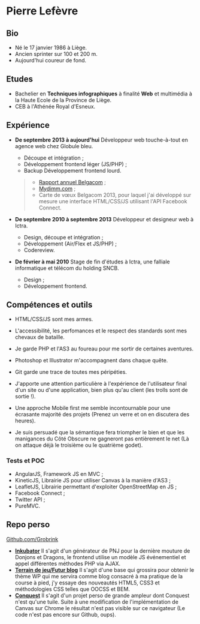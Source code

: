 Pierre Lefèvre
==============

Bio
---
- Né le 17 janvier 1986 à Liège.
- Ancien sprinter sur 100 et 200 m.
- Aujourd'hui coureur de fond.

Etudes
------
- Bachelier en **Techniques infographiques** à finalité **Web** et multimédia à la Haute Ecole de la Province de Liège.
- CEB à l'Athénée Royal d'Esneux.

Expérience
----------
- **De septembre 2013 à aujourd'hui** Développeur web touche-à-tout en agence web chez Globule bleu.
	+ Découpe et intégration ;
	+ Développement frontend léger (JS/PHP) ;
	+ Backup Développement frontend lourd.

	> - [Rapport annuel Belgacom](http://rapportannuel.belgacom.com/ "Site du rapport annuel 2013 de belgacom pour lequel j'ai entièrement découpé et intégré le site, nominé sur awwwards.com") ;
	> - [Mydimm.com](http://www.mydimm.com/ "Site outil de réalisation de meubles sur mesures pour lequel j'ai participé à l'intégration et au développement frontend") ;
	> - Carte de vœux Belgacom 2013, pour laquel j'ai développé sur mesure une interface HTML/CSS/JS utilisant l'API Facebook Connect.

- **De septembre 2010 à septembre 2013** Développeur et designeur web à Ictra.
	+ Design, découpe et intégration ;
	+ Développement (Air/Flex et JS/PHP) ;
	+ Codereview.

- **De février à mai 2010** Stage de fin d'études à Ictra, une falliale informatique et télécom du holding SNCB.
	+ Design ;
	+ Développement frontend.

Compétences et outils
---------------------
- HTML/CSS/JS sont mes armes.
- L'accessibilité, les perfomances et le respect des standards sont mes chevaux de bataille.
- Je garde PHP et l'AS3 au foureau pour me sortir de certaines aventures.
- Photoshop et Illustrator m'accompagnent dans chaque quête.
- Git garde une trace de toutes mes péripéties.

- J'apporte une attention particulière à l'expérience de l'utilisateur final d'un site ou d'une application, bien plus qu'au client (les trolls sont de sortie !).
- Une approche Mobile first me semble incontournable pour une écrasante majorité des projets (Prenez un verre et on en discutera des heures).
- Je suis persuadé que la sémantique fera triompher le bien et que les manigances du Côté Obscure ne gagneront pas entièrement le net (Là on attaque déjà le troisième ou le quatrième godet).

### Tests et POC
- AngularJS, Framework JS en MVC ;
- KineticJS, Librairie JS pour utiliser Canvas à la manière d'AS3 ;
- LeafletJS, Librairie permettant d'exploiter OpenStreetMap en JS ;
- Facebook Connect ;
- Twitter API ;
- PureMVC.

Repo perso
----------
[Github.com/Grobrink](https://github.com/Grobrink/ "Peu fourni mais toujours prêt à servir !")
- **[Inkubator](https://grobrink/inkubator "Un générateur de PNJs pour D&D")** Il s'agit d'un générateur de PNJ pour la dernière mouture de Donjons et Dragons, le frontend utilise un modèle JS événementiel et appel différentes méthodes PHP via AJAX.
- **[Terrain de jeu/Futur blog](https://grobrink/wip "Une base pour mon prochain blog de sport")** Il s'agit d'une base qui grossira pour obtenir le thème WP qui me servira comme blog consacré à ma pratique de la course à pied, j'y essaye des nouveautés HTML5, CSS3 et méthodologies CSS telles que OOCSS et BEM.
- **[Conquest](http://grobrink.net/conquest/map/ "Générateur de aléatoire de mondes")** Il s'agit d'un projet perso de grande ampleur dont Conquest n'est qu'une tuile. Suite à une modification de l'implémentation de Canvas sur Chrome le résultat n'est pas visible sur ce navigateur (Le code n'est pas encore sur Github, oups).
